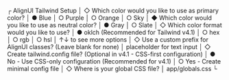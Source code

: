 

┌  AlignUI Tailwind Setup
│
◇ Which color would you like to use as primary color?
│  ● Blue
│  ○ Purple
│  ○ Orange
│  ○ Sky
│
◆  Which color would you like to use as neutral color?
│  ● Gray
│  ○ Slate
│
◇ Which color format would you like to use?
│  ● oklch (Recommended for Tailwind v4.1)
│  ○ hex
│  ○ rgb
│  ○ hsl
│  ↑↓ to see more options
│
◇ Use a custom prefix for AlignUI classes? (Leave blank for none)
│  placeholder for text input
│
◇ Create tailwind.config file? (Optional in v4.1 - CSS-first configuration)
│  ● No - Use CSS-only configuration (Recommended for v4.1)
│  ○ Yes - Create minimal config file
│
◇ Where is your global CSS file?
│  app/globals.css
└
